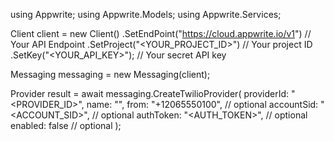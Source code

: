 using Appwrite;
using Appwrite.Models;
using Appwrite.Services;

Client client = new Client()
    .SetEndPoint("https://cloud.appwrite.io/v1") // Your API Endpoint
    .SetProject("&lt;YOUR_PROJECT_ID&gt;") // Your project ID
    .SetKey("&lt;YOUR_API_KEY&gt;"); // Your secret API key

Messaging messaging = new Messaging(client);

Provider result = await messaging.CreateTwilioProvider(
    providerId: "<PROVIDER_ID>",
    name: "<NAME>",
    from: "+12065550100", // optional
    accountSid: "<ACCOUNT_SID>", // optional
    authToken: "<AUTH_TOKEN>", // optional
    enabled: false // optional
);